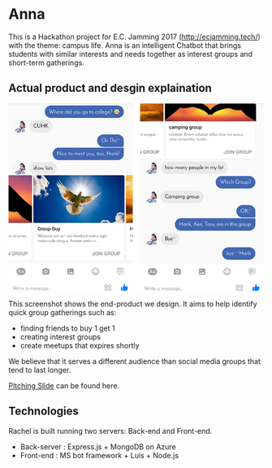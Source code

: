 # Anna
This is a Hackathon project for E.C. Jamming 2017 (http://ecjamming.tech/) with the theme: campus life. Anna is an intelligent Chatbot that brings students with similar interests and needs together as interest groups and short-term gatherings.

## Actual product and desgin explaination
![Actual Facebook Messenger](https://github.com/a2975667/Anna/blob/master/document/1.jpg)

This screenshot shows the end-product we design. It aims to help identify quick group gatherings such as:
- finding friends to buy 1 get 1
- creating interest groups
- create meetups that expires shortly

We believe that it serves a different audience than social media groups that tend to last longer.

[Pitching Slide](https://github.com/a2975667/Anna/blob/master/document/Anna.pdf) can be found here.

## Technologies
Rachel is built running two servers: Back-end and Front-end. 
- Back-server : Express.js + MongoDB on Azure
- Front-end : MS bot framework + Luis + Node.js


